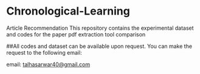 # Chronological-Learning
Article Recommendation
This repository contains the experimental dataset and codes for the paper pdf extraction tool comparison

##All codes and dataset can be available upon request. You can make the request to the following email:

email: talhasarwar40@gmail.com
